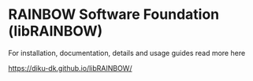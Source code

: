 # RAINBOW Software Foundation (libRAINBOW)
For installation, documentation, details and usage guides read more here

https://diku-dk.github.io/libRAINBOW/
